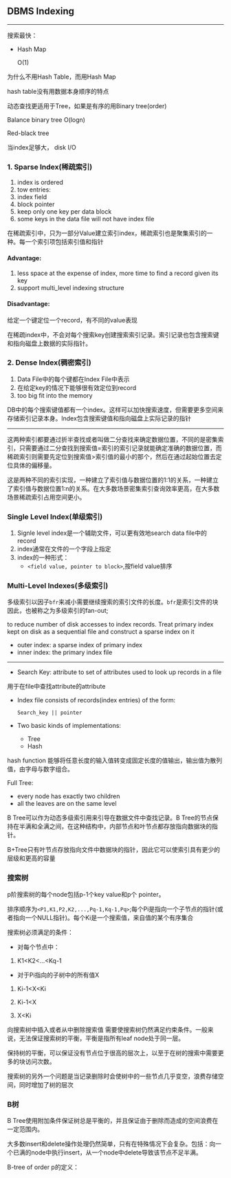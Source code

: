 ## DBMS Indexing

---

搜索最快：

- Hash Map

  O(1)

为什么不用Hash Table，而用Hash Map

hash table没有用数据本身顺序的特点

动态查找更适用于Tree，如果是有序的用Binary tree(order)

Balance binary tree O(logn) 

Red-black tree

当index足够大， disk I/O



### 1. Sparse Index(稀疏索引)

1. index is ordered
2.  tow entries:
   1. index field 
   2. block pointer
3. keep only one key per data block
4. some keys in the data file will not have index file

在稀疏索引中，只为一部分Value建立索引index，稀疏索引也是聚集索引的一种。每一个索引项包括索引值和指针

#### Advantage:

1. less space at the expense of index, more time to find a record given its key
2. support multi_level indexing structure

#### Disadvantage:

给定一个键定位一个record，有不同的value表现

在稀疏index中，不会对每个搜索key创建搜索索引记录。索引记录也包含搜索键和指向磁盘上数据的实际指针。

### 2. Dense Index(稠密索引)

1. Data File中的每个键都在Index File中表示
2. 在给定key的情况下能够很有效定位到record
3. too big fit into the memory

DB中的每个搜索键值都有一个index。这样可以加快搜索速度，但需要更多空间来存储索引记录本身。Index包含搜索键值和指向磁盘上实际记录的指针

---

这两种索引都要通过折半查找或者叫做二分查找来确定数据位置，不同的是密集索引，只需要通过二分查找到搜索值=索引的索引记录就能确定准确的数据位置，而稀疏索引则需要先定位到搜索值>索引值的最小的那个，然后在通过起始位置去定位具体的偏移量。

这是两种不同的索引实现，一种建立了索引值与数据位置的1:1的关系，一种建立了索引值与数据位置1:n的关系。在大多数场景密集索引查询效率更高，在大多数场景稀疏索引占用空间更小。

### Single Level Index(单级索引)

1. Signle level index是一个辅助文件，可以更有效地search data file中的record
2. index通常在文件的一个字段上指定
3. index的一种形式：
   - `<field value, pointer to block>`,按field value排序

### Multi-Level Indexes(多级索引)

多级索引以因子`bfr`来减小需要继续搜索的索引文件的长度。`bfr`是索引文件的块因此，也被称之为多级索引的fan-out;

to reduce number of disk accesses to index records. Treat primary index kept on disk as a sequential file and construct a sparse index on it

- outer index: a sparse index of primary index
- inner index: the primary index file

---



- Search Key: attribute to set of attributes used to look up records in a file

用于在file中查找attribute的attribute

- Index file consists of records(index entries) of the form:

  `Search_key || pointer`

- Two basic kinds of implementations:

  - Tree
  - Hash 

hash function 能够将任意长度的输入值转变成固定长度的值输出，输出值为散列值，由字母与数字组合。



Full Tree: 

- every node has exactly two children
- all the leaves are on the same level



B Tree可以作为动态多级索引用来引导在数据文件中查找记录。B Tree的节点保持在半满和全满之间，在这种结构中，内部节点和叶节点都存放指向数据块的指针。

B+Tree只有叶节点存放指向文件中数据块的指针，因此它可以使索引具有更少的层级和更高的容量

### 搜索树

p阶搜索树的每个node包括p-1个key value和p个 pointer。

排序顺序为`<P1,K1,P2,K2,...,Pq-1,Kq-1,Pq>`;每个Pi是指向一个子节点的指针(或者指向一个NULL指针)。每个Ki是一个搜索值，来自值的某个有序集合

搜索树必须满足的条件：

- 对每个节点中：

1. K1<K2<...<Kq-1

- 对于Pi指向的子树中的所有值X

1. Ki-1<X<Ki

2. Ki-1<X
3. X<Ki

向搜索树中插入或者从中删除搜索值 需要使搜索树仍然满足约束条件。一般来说，无法保证搜索树的平衡，平衡是指所有leaf node处于同一层。

保持树的平衡，可以保证没有节点位于很高的层次上，以至于在树的搜索中需要更多的块访问次数。

搜索树的另外一个问题是当记录删除时会使树中的一些节点几乎变空，浪费存储空间，同时增加了树的层次

### B树

B Tree使用附加条件保证树总是平衡的，并且保证由于删除而造成的空间浪费在一定范围内。

大多数insert和delete操作处理仍然简单，只有在特殊情况下会复杂。包括：向一个已满的node中执行insert，从一个node中delete导致该节点不足半满。

B-tree of order p的定义：

